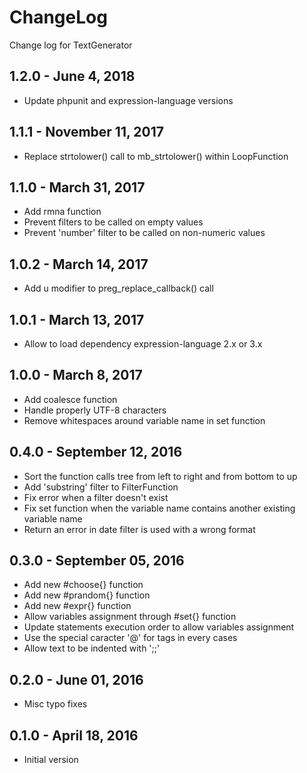 # ChangeLog
Change log for TextGenerator

## 1.2.0 - June 4, 2018
- Update phpunit and expression-language versions

## 1.1.1 - November 11, 2017
- Replace strtolower() call to mb_strtolower() within LoopFunction 

## 1.1.0 - March 31, 2017
- Add rmna function
- Prevent filters to be called on empty values
- Prevent 'number' filter to be called on non-numeric values

## 1.0.2 - March 14, 2017
- Add u modifier to preg_replace_callback() call

## 1.0.1 - March 13, 2017
- Allow to load dependency expression-language 2.x or 3.x

## 1.0.0 - March 8, 2017
- Add coalesce function
- Handle properly UTF-8 characters
- Remove whitespaces around variable name in set function

## 0.4.0 - September 12, 2016
- Sort the function calls tree from left to right and from bottom to up
- Add 'substring' filter to FilterFunction
- Fix error when a filter doesn't exist
- Fix set function when the variable name contains another existing variable name
- Return an error in date filter is used with a wrong format

## 0.3.0 - September 05, 2016

- Add new #choose{} function
- Add new #prandom{} function
- Add new #expr{} function
- Allow variables assignment through #set{} function
- Update statements execution order to allow variables assignment
- Use the special caracter '@' for tags in every cases
- Allow text to be indented with ';;'

## 0.2.0 - June 01, 2016

- Misc typo fixes

## 0.1.0 - April 18, 2016

- Initial version
